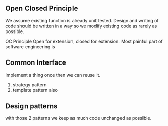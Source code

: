 ## Open Closed Principle

We assume existing function is already unit tested. Design and writing of code should be written in a way so we modify existing code as rarely as possible.

OC Principle
Open for extension, closed for extension. Most painful part of software engineering is 

## Common Interface
Implement a thing once then we can reuse it.

1. strategy pattern
2. template pattern also

## Design patterns
with those 2 patterns we keep as much code unchanged as possible.

